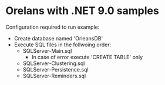 # Orelans with .NET 9.0 samples

Configuration required to run example:
- Create database named 'OrleansDB'
- Execute SQL files in the follwoing order:
    - SQLServer-Main.sql
        - In case of error execute 'CREATE TABLE' only
    - SQLServer-Clustering.sql
    - SQLServer-Persistence.sql
    - SQLServer-Reminders.sql
